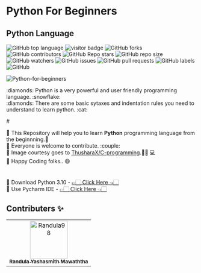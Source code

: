 # Python For Beginners

<h2><strong>Python Language</strong></h2>

![GitHub top language](https://img.shields.io/github/languages/top/Randula98/Python-For-Beginners)
![visitor badge](https://visitor-badge.glitch.me/badge?page_id=Randula98/Python-For-Beginners)
![GitHub forks](https://img.shields.io/github/forks/Randula98/Python-For-Beginners?style=social)
![GitHub contributors](https://img.shields.io/github/contributors/Randula98/Python-For-Beginners)
![GitHub Repo stars](https://img.shields.io/github/stars/Randula98/Python-For-Beginners?style=social)
![GitHub repo size](https://img.shields.io/github/repo-size/Randula98/Python-For-Beginners)
![GitHub watchers](https://img.shields.io/github/watchers/Randula98/Python-For-Beginners?style=social)
![GitHub issues](https://img.shields.io/github/issues/Randula98/Python-For-Beginners)
![GitHub pull requests](https://img.shields.io/github/issues-pr/Randula98/Python-For-Beginners)
![GitHub labels](https://img.shields.io/github/labels/Randula98/Python-For-Beginners/help%20wanted)
![GitHub](https://img.shields.io/github/license/Randula98/Python-For-Beginners)


![Python-for-beginners](https://socialify.git.ci/Randula98/Python-For-Beginners/image?description=1&font=Raleway&forks=1&language=1&name=1&owner=1&pattern=Floating%20Cogs&stargazers=1&theme=Dark)

<p>
:diamonds: Python is a very powerful and user friendly programming language. :snowflake:<br>
:diamonds: There are some basic sytaxes and indentation rules you need to understand to learn python. :cat:<br>
</p>
#

<p>
🔵 This Repository will help you to learn <strong>Python</strong> programming language from the beginnning.🔆<br>
🔵 Everyone is welcome to contribute. :couple:<br>
🔵 Image courtesy goes to <a href = "https://github.com/ThusharaX/C-programming" target="_blank">ThusharaX/C-programming</a>.👨🏻‍ 💻<br>
🔵 Happy Coding folks.. 😄
</p>

#

<p>
🔵  Download Python 3.10 - <a href = "https://www.python.org/ftp/python/3.10.1/python-3.10.1-amd64.exe">👉🏻 Click Here 👈🏻</a><br>
🔵  Use Pycharm IDE - <a href = "https://download.jetbrains.com/python/pycharm-community-2021.3.exe?_ga=2.147965429.370913245.1639553938-63461915.1638647244&_gl=1*xhnvxw*_ga*NjM0NjE5MTUuMTYzODY0NzI0NA..*_ga_V0XZL7QHEB*MTYzOTU1MzkzNi4yLjEuMTYzOTU1Mzk0Ny4w">👉🏻 Click Here 👈🏻</a> 
</p>


<h2><strong>Contributers ✨</strong></h2>

<table>
  <tr>
    <td align="center">
        <a href="https://github.com/Randula98">
            <img src="https://avatars.githubusercontent.com/u/85297495?v=4" width="100(px);" alt="Randula98"/>
            <br />
            <sub><b>Randula Yashasmith Mawaththa</b></sub>
        </a>
    </td>
  </tr>
</table>
